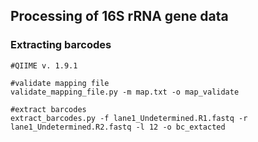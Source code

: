 ## Processing of 16S rRNA gene data
### Extracting barcodes
```
#QIIME v. 1.9.1

#validate mapping file
validate_mapping_file.py -m map.txt -o map_validate

#extract barcodes
extract_barcodes.py -f lane1_Undetermined.R1.fastq -r lane1_Undetermined.R2.fastq -l 12 -o bc_extacted


```


